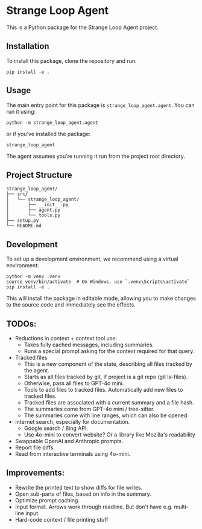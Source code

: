 # Strange Loop Agent

This is a Python package for the Strange Loop Agent project.

## Installation
To install this package, clone the repository and run:

```
pip install -e .
```

## Usage

The main entry point for this package is `strange_loop_agent.agent`. You can run it using:

```
python -m strange_loop_agent.agent
```

or if you've installed the package:

```
strange_loop_agent
```

The agent assumes you're running it run from the project root directory.

## Project Structure

```
strange_loop_agent/
├── src/
│   └── strange_loop_agent/
│       ├── __init__.py
│       ├── agent.py
│       └── tools.py
├── setup.py
└── README.md
```

## Development

To set up a development environment, we recommend using a virtual environment:

```
python -m venv .venv
source venv/bin/activate  # On Windows, use `.venv\Scripts\activate`
pip install -e .
```

This will install the package in editable mode, allowing you to make changes to the source code and immediately see the effects.

## TODOs:

* Reductions in context + context tool use:
  - Takes fully cached messages, including summaries.
  - Runs a special prompt asking for the context required for that query.
* Tracked files
  - This is a new component of the state, describing all files tracked by the agent.
  - Starts as all files tracked by git, if project is a git repo (git ls-files).
  - Otherwise, pass all files to GPT-4o mini.
  - Tools to add files to tracked files.  Automatically add new files to tracked files.
  - Tracked files are associated with a current summary and a file hash.
  - The summaries come from GPT-4o mini / tree-sitter.
  - The summaries come with line ranges, which can also be opened.
* Internet search, especially for documentation.
  - Google search / Bing API.
  - Use 4o-mini to convert website?  Or a library like Mozilla's readability
* Swappable OpenAI and Anthropic prompts.
* Report file diffs.
* Read from interactive terminals using 4o-mini.

## Improvements:

* Rewrite the printed text to show diffs for file writes.
* Open sub-parts of files, based on info in the summary.
* Optimize prompt caching.
* Input format.  Arrows work through readline.  But don't have e.g. multi-line input.
* Hard-code context / file printing stuff 
